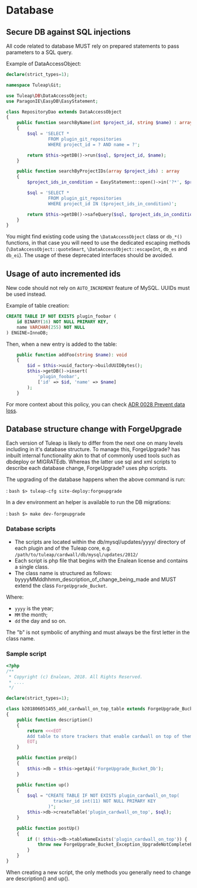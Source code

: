 # Database

## Secure DB against SQL injections

All code related to database MUST rely on prepared statements to pass
parameters to a SQL query.

Example of DataAccessObject:

``` php
declare(strict_types=1);

namespace Tuleap\Git;

use Tuleap\DB\DataAccessObject;
use ParagonIE\EasyDB\EasyStatement;

class RepositoryDao extends DataAccessObject
{
    public function searchByName(int $project_id, string $name) : array
    {
        $sql = 'SELECT *
                FROM plugin_git_repositories
                WHERE project_id = ? AND name = ?';

        return $this->getDB()->run($sql, $project_id, $name);
    }

    public function searchByProjectIDs(array $project_ids) : array
    {
        $project_ids_in_condition = EasyStatement::open()->in('?*', $project_ids);

        $sql = 'SELECT *
                FROM plugin_git_repositories
                WHERE project_id IN ($project_ids_in_condition)';

        return $this->getDB()->safeQuery($sql, $project_ids_in_condition->values());
    }
}
```

You might find existing code using the `\DataAccessObject` class or
`db_*()` functions, in that case you will need to use the dedicated
escaping methods (`\DataAccessObject::quoteSmart`,
`\DataAccessObject::escapeInt`, `db_es` and `db_ei`). The usage of these
deprecated interfaces should be avoided.

## Usage of auto incremented ids

New code should not rely on `AUTO_INCREMENT` feature of MySQL. UUIDs must be used instead.

Example of table creation:
```sql
CREATE TABLE IF NOT EXISTS plugin_foobar (
    id BINARY(16) NOT NULL PRIMARY KEY,
    name VARCHAR(255) NOT NULL
) ENGINE=InnoDB;
```

Then, when a new entry is added to the table:
```php
    public function addFoo(string $name): void
    {
        $id = $this->uuid_factory->buildUUIDBytes();
        $this->getDB()->insert(
            'plugin_foobar',
            ['id' => $id, 'name' => $name]
        );
    }
```

For more context about this policy, you can check [ADR 0028 Prevent data loss](../decisions/0028-prevent-data-loss.md).

## Database structure change with ForgeUpgrade

Each version of Tuleap is likely to differ from the next one on many
levels including in it\'s database structure. To manage this,
ForgeUpgrade? has inbuilt internal functionality akin to that of
commonly used tools such as dbdeploy or MIGRATEdb. Whereas the latter
use sql and xml scripts to describe each database change, ForgeUpgrade?
uses php scripts.

The upgrading of the database happens when the above command is run:

:   ``` bash
    $> tuleap-cfg site-deploy:forgeupgrade
    ```

In a dev environment an helper is available to run the DB migrations:

:   ``` bash
    $> make dev-forgeupgrade
    ```

### Database scripts

-   The scripts are located within the db/mysql/updates/yyyy/ directory
    of each plugin and of the Tuleap core, e.g.
    `/path/to/tuleap/cardwall/db/mysql/updates/2012/`
-   Each script is php file that begins with the Enalean license and
    contains a single class.
-   The class name is structured as follows:
    byyyyMMddhhmm_description_of_change_being_made and MUST extend the
    class `ForgeUpgrade_Bucket`.

Where:

-   `yyyy` is the year;
-   `MM` the month;
-   `dd` the day and so on.

The \"b\" is not symbolic of anything and must always be the first
letter in the class name.

### Sample script

``` php
<?php
/**
 * Copyright (c) Enalean, 2018. All Rights Reserved.
 * ....
 */

declare(strict_types=1);

class b201806051455_add_cardwall_on_top_table extends ForgeUpgrade_Bucket // @phpcs:ignore
{
    public function description()
    {
        return <<<EOT
        Add table to store trackers that enable cardwall on top of them
        EOT;
    }

    public function preUp()
    {
        $this->db = $this->getApi('ForgeUpgrade_Bucket_Db');
    }

    public function up()
    {
        $sql = "CREATE TABLE IF NOT EXISTS plugin_cardwall_on_top(
                  tracker_id int(11) NOT NULL PRIMARY KEY
                )";
        $this->db->createTable('plugin_cardwall_on_top', $sql);
    }

    public function postUp()
    {
        if (! $this->db->tableNameExists('plugin_cardwall_on_top')) {
            throw new ForgeUpgrade_Bucket_Exception_UpgradeNotCompleteException('plugin_cardwall_on_top table is missing');
        }
    }
}
```

When creating a new script, the only methods you generally need to
change are description() and up().
